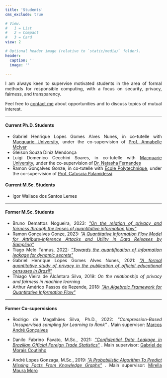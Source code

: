 ```yaml
---
title: 'Students'
cms_exclude: true

# View.
#   1 = List
#   2 = Compact
#   3 = Card
view: 2

# Optional header image (relative to `static/media/` folder).
header:
  caption: ''
  image: ''

---
```


<div style="text-align: justify"> 


I am always keen to supervise motivated students in the area of formal methods for responsible computing, with a focus on security, privacy, fairness, and transparency.

Feel free to [contact me](../#contact) about opportunities and to discuss topics of mutual interest.

---

#### Current Ph.D. Students
- Gabriel Henrique Lopes Gomes Alves Nunes, in co-tutelle with [Macquarie University](https://researchers.mq.edu.au/en/), under the co-supervision of [Prof. Annabelle McIver](https://researchers.mq.edu.au/en/persons/annabelle-mciver)
- Gleison Souza Diniz Mendonça
- Luigi Domenico Cecchini Soares, in co-tutelle with [Macquarie University](https://researchers.mq.edu.au/en/), under the co-supervision of [Dr. Natasha Fernandes](https://researchers.mq.edu.au/en/persons/natasha-fernandes)
- Ramon Gonçalves Gonze, in co-tutelle with [École Polytechnique](https://programmes.polytechnique.edu/programme-doctoral), under the co-supervision of [Prof. Catuscia Palamidessi](http://www.lix.polytechnique.fr/~catuscia/)

#### Current M.Sc. Students
- Igor Wallace dos Santos Lemes

---

#### Former M.Sc. Students
- Bruno Demattos Nogueira, 2023:
[*"On the relation of privacy and fairness through the lenses of quantitative information flow"*](http://hdl.handle.net/1843/64585)
- Ramon Gonçalves Gonze, 2023: [*"A Quantitative lnformation Flow Model for Attribute-lnference Attacks and Utility in Data Releases by Sampling"*](http://hdl.handle.net/1843/51808)
- Tiago Melo Tannus, 2022:
[*"Towards the quantification of information leakage for dynamic secrets"*](http://hdl.handle.net/1843/62095)
- Gabriel Henrique Lopes Gomes Alves Nunes, 2021:
[*"A formal quantitative study of privacy in the publication of official educational censuses in Brazil"*](http://hdl.handle.net/1843/38085)
- Thiago Vieira de Alcântara Silva, 2019:
*On the relationship of privacy and fairness in machine learning*
- Arthur Américo Passos de Rezende, 2018:
[*"An Algebraic Framework for Quantitative Information Flow"*](http://hdl.handle.net/1843/ESBF-B4JJ89)

---

#### Former Co-supervisions

- Rodrigo de Magalhães Silva, Ph.D., 2022: 
*"Compression-Based Unsupervised sampling for Learning to Rank"*
. 
Main supervisor: [Marcos André Gonçalves](https://dcc.ufmg.br/professor/marcos-andre-goncalves/)

- Danilo Fabrino Favato, M.Sc., 2021:
[*"Confidential Data Leakage in Brazilian Official Foreign Trade Statistics"*](http://hdl.handle.net/1843/56369) 
.
Main supervisor: [Gabriel de Morais Coutinho](https://dcc.ufmg.br/professor/gabriel-de-morais-coutinho/)

- André Lopes Gonzaga, M.Sc., 2019:
[*"A Probabilistic Algorithm To Predict Missing Facts From Knowledge Graphs"*](http://hdl.handle.net/1843/34314)
.
Main supervisor: [Mirella Moura Moro](https://dcc.ufmg.br/professor/mirella-moura-moro/)

</div>